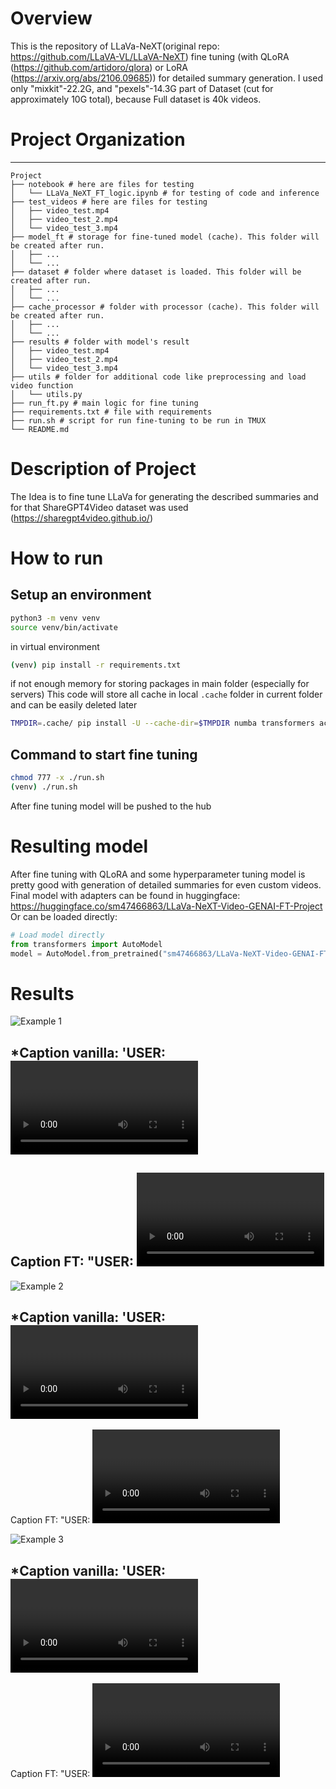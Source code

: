 # Overview
This is the repository of LLaVa-NeXT(original repo: https://github.com/LLaVA-VL/LLaVA-NeXT) fine tuning (with QLoRA (https://github.com/artidoro/qlora) or LoRA (https://arxiv.org/abs/2106.09685)) for detailed summary generation.
I used only "mixkit"-22.2G, and "pexels"-14.3G part of Dataset (cut for approximately 10G total), because Full dataset is 40k videos.


# Project Organization
------------
```
Project
├── notebook # here are files for testing
│   └── LLaVa_NeXT_FT_logic.ipynb # for testing of code and inference
├── test_videos # here are files for testing
│   ├── video_test.mp4
│   ├── video_test_2.mp4
│   └── video_test_3.mp4
├── model_ft # storage for fine-tuned model (cache). This folder will be created after run.
│   ├── ...
│   └── ...
├── dataset # folder where dataset is loaded. This folder will be created after run.
│   ├── ...
│   └── ...
├── cache_processor # folder with processor (cache). This folder will be created after run.
│   ├── ...
│   └── ...
├── results # folder with model's result
│   ├── video_test.mp4
│   ├── video_test_2.mp4
│   └── video_test_3.mp4
├── utils # folder for additional code like preprocessing and load video function
│   └── utils.py
├── run_ft.py # main logic for fine tuning
├── requirements.txt # file with requirements
├── run.sh # script for run fine-tuning to be run in TMUX
└── README.md
```

# Description of Project
The Idea is to fine tune LLaVa for generating the described summaries and for that ShareGPT4Video dataset was used (https://sharegpt4video.github.io/)


# How to run
## Setup an environment 
```bash
python3 -m venv venv
source venv/bin/activate
```
in virtual environment
```bash
(venv) pip install -r requirements.txt
```

if not enough memory for storing packages in main folder (especially for servers)
This code will store all cache in local `.cache` folder in current folder and can be easily deleted later
```bash
TMPDIR=.cache/ pip install -U --cache-dir=$TMPDIR numba transformers accelerate ...
```

## Command to start fine tuning
```bash
chmod 777 -x ./run.sh
(venv) ./run.sh
```
After fine tuning model will be pushed to the hub


# Resulting model
After fine tuning with QLoRA and some hyperparameter tuning model is pretty good with generation of detailed summaries for even custom videos.
Final model with adapters can be found in huggingface: https://huggingface.co/sm47466863/LLaVa-NeXT-Video-GENAI-FT-Project
Or can be loaded directly:
```Python
# Load model directly
from transformers import AutoModel
model = AutoModel.from_pretrained("sm47466863/LLaVa-NeXT-Video-GENAI-FT-Project")
```


# Results

![Example 1](./results/test_video.gif)

*Caption vanilla:
'USER:  <video> \nProvide a summary for this video. ASSISTANT: The video features two individuals sitting close together, engaged in conversation and laughing. One is wearing a hat and seems to be the focus of attention, while the other is facing away from them, sitting behind the person in the hat. The scene includes a laptop and some decorative furnishings, with lighting that highlights their expressions and creates a warm and cozy atmosphere. The nature of their interaction, body language, and the setting suggest they are perhaps a couple or close friends sharing a pleasant interaction.'
--
Caption FT:
"USER:  <video> \nProvide a summary for this video. ASSISTANT: The video showcases a man and a woman engaged in a casual conversation, specifically discussing elements related to a product or topic of interest, facilitated by a laptop placed on a table, with the man using a microphone. The setup appears to be a typical recording or production studio setup, featuring sound equipment such as microphones and a laptop connected to headphones, which is being used to control the recording process. The man wears a hat, likely representing his persona or style, and he speaks in an animated and engaged manner, suggesting enthusiasm for the discussion. The woman responds to his conversation, offering her perspectives or questions.\n\nBetween moments of engagement, both individuals appear to be checking their phone discreetly, possibly indicating a pause in the conversation or a change in the discussion. As the video progresses, the man continues to engage with the woman, sharing more information or insights relevant to the topic at hand, and she listens attentively. The man remains seated throughout the conversation, while the woman may appear to be reclining or relaxed.\n"*
---

![Example 2](./results/test_video_2.gif)

*Caption vanilla:
'USER:  <video> \nProvide a summary for this video. ASSISTANT: The video shows a person sitting at a workstation with a laptop and keyboard in front of them. The person is typing quickly on the laptop and seems focused on the task. There is a computer monitor nearby, displaying a desktop with various open windows that appear to be applications or documents being worked on. A chair is visible behind the person, positioned at a 90-degree angle suggesting the viewer is sitting on it and facing the laptop.'
--
Caption FT:
"USER:  <video> \nProvide a summary for this video. ASSISTANT: The video captures a scene of a person working on a laptop in an office-like setting, with the focus on the task of writing or typing on a document, followed by a transition to a different document on the same screen. A series of close-up shots and long views of the laptop and the individual's movements are shown as the person interacts with the device. These include typing or writing text, adjusting the screen angle, and occasional glimpses of the person's face and the surrounding environment. The sequence of actions appears to emphasize the individual's interaction with technology and their engagement with the digital space, highlighting the process of composing or editing text, reflecting a commonplace work environment likely involving tasks such as drafting, revising, or data entry. Throughout, the surroundings remain consistent, suggesting no significant variation or change in setting, but the specific activity or details on the screen suggest a progression of work."*


![Example 3](./results/test_video.gif)

*Caption vanilla:
'USER:  <video> \nProvide a summary for this video. ASSISTANT: This video features a musical performance in a subway setting. The musicians are playing instruments in a subway station, creating a unique and intimate atmosphere. The performers are arranged on the platform area, inviting the audience to join them or simply provide a serene musical interlude for subway passengers. One person plays a violin, captivating and delicate in its sound, while another plays the cello, adding a deep, resonant base to the musical progression. Their playing captures the passersby and subway passengers, filling their trip with moments of harmony and expression. The musicians share smiles and interactions with their audience, engaging both individuals in their performance and the environment. The station platform becomes their stage, offering a public space for music-loving travelers to enjoy and share a musical moment.'
--
Caption FT: 
"USER:  <video> \nProvide a summary for this video. ASSISTANT: The video captures a spontaneous moment of two musicians performing in an urban environment, where an underground subway station or transit area serves as their stage. The musicians, a cellist and a flautist, share a talent and a passion for playing their instruments in public spaces, blending seamlessly into the rhythm of city life. The cellist, positioned on the left side of the frame, is actively strumming their instrument while exuding a tranquil, focused expression. Meanwhile, the flautist stands on the right, leaning in with a dynamic posture as they play, their body leaning forward as if bending over their instrument to play with full concentration and engagement.\n\nThe setting's ambient lighting and the visible architecture create a scene in stark contrast to the traditional concert space, creating an intimate atmosphere that transforms the public into a makeshift audience. Despite the absence of seating, individuals are seen taking a moment to pause from their own activities to appreciate the impromptu performance. A group of two people are spotted towards the center"*